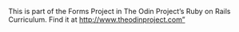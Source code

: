  This is part of the Forms Project in The Odin Project’s Ruby on Rails Curriculum. Find it at http://www.theodinproject.com”